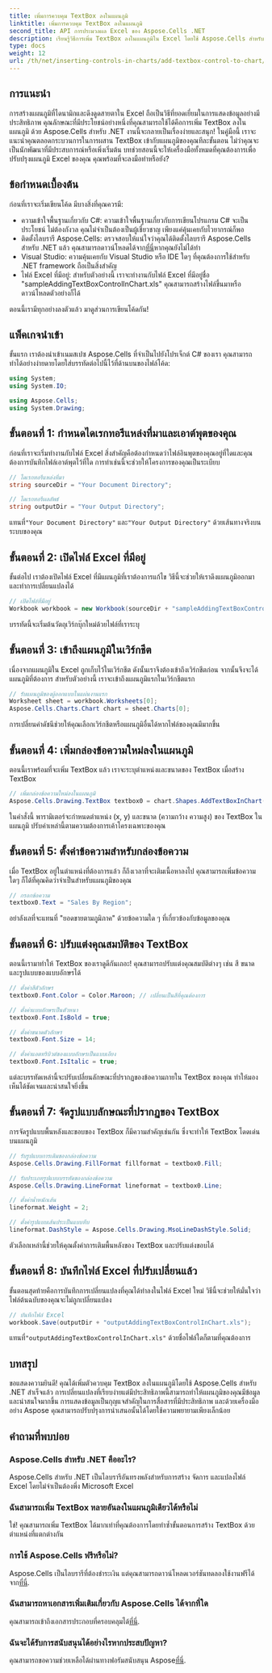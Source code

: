 ```yaml
---
title: เพิ่มการควบคุม TextBox ลงในแผนภูมิ
linktitle: เพิ่มการควบคุม TextBox ลงในแผนภูมิ
second_title: API การประมวลผล Excel ของ Aspose.Cells .NET
description: เรียนรู้วิธีการเพิ่ม TextBox ลงในแผนภูมิใน Excel โดยใช้ Aspose.Cells สำหรับ .NET ปรับปรุงการแสดงภาพข้อมูลของคุณได้อย่างง่ายดาย
type: docs
weight: 12
url: /th/net/inserting-controls-in-charts/add-textbox-control-to-chart/
---
```

## การแนะนำ

การสร้างแผนภูมิที่ไดนามิกและดึงดูดสายตาใน Excel ถือเป็นวิธีที่ยอดเยี่ยมในการแสดงข้อมูลอย่างมีประสิทธิภาพ คุณลักษณะที่มีประโยชน์อย่างหนึ่งที่คุณสามารถใช้ได้คือการเพิ่ม TextBox ลงในแผนภูมิ ด้วย Aspose.Cells สำหรับ .NET งานนี้จะกลายเป็นเรื่องง่ายและสนุก! ในคู่มือนี้ เราจะแนะนำคุณตลอดกระบวนการในการผสาน TextBox เข้ากับแผนภูมิของคุณทีละขั้นตอน ไม่ว่าคุณจะเป็นนักพัฒนาที่มีประสบการณ์หรือเพิ่งเริ่มต้น บทช่วยสอนนี้จะให้เครื่องมือทั้งหมดที่คุณต้องการเพื่อปรับปรุงแผนภูมิ Excel ของคุณ คุณพร้อมที่จะลงมือทำหรือยัง?

## ข้อกำหนดเบื้องต้น

ก่อนที่เราจะเริ่มเขียนโค้ด มีบางสิ่งที่คุณควรมี:

- ความเข้าใจพื้นฐานเกี่ยวกับ C#: ความเข้าใจพื้นฐานเกี่ยวกับการเขียนโปรแกรม C# จะเป็นประโยชน์ ไม่ต้องกังวล คุณไม่จำเป็นต้องเป็นผู้เชี่ยวชาญ เพียงแค่คุ้นเคยกับไวยากรณ์ก็พอ
-  ติดตั้งไลบรารี Aspose.Cells: ตรวจสอบให้แน่ใจว่าคุณได้ติดตั้งไลบรารี Aspose.Cells สำหรับ .NET แล้ว คุณสามารถดาวน์โหลดได้จาก[ที่นี่](https://releases.aspose.com/cells/net/)หากคุณยังไม่ได้ทำ
- Visual Studio: ความคุ้นเคยกับ Visual Studio หรือ IDE ใดๆ ที่คุณต้องการใช้สำหรับ .NET framework ถือเป็นสิ่งสำคัญ
- ไฟล์ Excel ที่มีอยู่: สำหรับตัวอย่างนี้ เราจะทำงานกับไฟล์ Excel ที่มีอยู่ชื่อ "sampleAddingTextBoxControlInChart.xls" คุณสามารถสร้างไฟล์ขึ้นมาหรือดาวน์โหลดตัวอย่างก็ได้

ตอนนี้เรามีทุกอย่างลงตัวแล้ว มาดูส่วนการเขียนโค้ดกัน!

## แพ็คเกจนำเข้า

ขั้นแรก เราต้องนำเข้าเนมสเปซ Aspose.Cells ที่จำเป็นไปยังโปรเจ็กต์ C# ของเรา คุณสามารถทำได้อย่างง่ายดายโดยใส่บรรทัดต่อไปนี้ไว้ที่ด้านบนของไฟล์โค้ด:

```csharp
using System;
using System.IO;

using Aspose.Cells;
using System.Drawing;
```

## ขั้นตอนที่ 1: กำหนดไดเรกทอรีแหล่งที่มาและเอาต์พุตของคุณ

ก่อนที่เราจะเริ่มทำงานกับไฟล์ Excel สิ่งสำคัญคือต้องกำหนดว่าไฟล์อินพุตของคุณอยู่ที่ใดและคุณต้องการบันทึกไฟล์เอาต์พุตไว้ที่ใด การทำเช่นนี้จะช่วยให้โครงการของคุณเป็นระเบียบ

```csharp
// ไดเรกทอรีแหล่งที่มา
string sourceDir = "Your Document Directory";

// ไดเรกทอรีผลลัพธ์
string outputDir = "Your Output Directory";
```
 แทนที่`"Your Document Directory"` และ`"Your Output Directory"` ด้วยเส้นทางจริงบนระบบของคุณ

## ขั้นตอนที่ 2: เปิดไฟล์ Excel ที่มีอยู่

ขั้นต่อไป เราต้องเปิดไฟล์ Excel ที่มีแผนภูมิที่เราต้องการแก้ไข วิธีนี้จะช่วยให้เราดึงแผนภูมิออกมาและทำการเปลี่ยนแปลงได้

```csharp
// เปิดไฟล์ที่มีอยู่
Workbook workbook = new Workbook(sourceDir + "sampleAddingTextBoxControlInChart.xls");
```
บรรทัดนี้จะเริ่มต้นวัตถุเวิร์กบุ๊กใหม่ด้วยไฟล์ที่เราระบุ

## ขั้นตอนที่ 3: เข้าถึงแผนภูมิในเวิร์กชีต

เนื่องจากแผนภูมิใน Excel ถูกเก็บไว้ในเวิร์กชีต ดังนั้นเราจึงต้องเข้าถึงเวิร์กชีตก่อน จากนั้นจึงจะได้แผนภูมิที่ต้องการ สำหรับตัวอย่างนี้ เราจะเข้าถึงแผนภูมิแรกในเวิร์กชีตแรก

```csharp
// รับแผนภูมิของผู้ออกแบบในแผ่นงานแรก
Worksheet sheet = workbook.Worksheets[0];
Aspose.Cells.Charts.Chart chart = sheet.Charts[0];
```
การเปลี่ยนค่าดัชนีช่วยให้คุณเลือกเวิร์กชีตหรือแผนภูมิอื่นได้หากไฟล์ของคุณมีมากขึ้น

## ขั้นตอนที่ 4: เพิ่มกล่องข้อความใหม่ลงในแผนภูมิ

ตอนนี้เราพร้อมที่จะเพิ่ม TextBox แล้ว เราจะระบุตำแหน่งและขนาดของ TextBox เมื่อสร้าง TextBox

```csharp
// เพิ่มกล่องข้อความใหม่ลงในแผนภูมิ
Aspose.Cells.Drawing.TextBox textbox0 = chart.Shapes.AddTextBoxInChart(400, 1100, 350, 2550);
```
ในคำสั่งนี้ พารามิเตอร์จะกำหนดตำแหน่ง (x, y) และขนาด (ความกว้าง ความสูง) ของ TextBox ในแผนภูมิ ปรับค่าเหล่านี้ตามความต้องการเค้าโครงเฉพาะของคุณ

## ขั้นตอนที่ 5: ตั้งค่าข้อความสำหรับกล่องข้อความ

เมื่อ TextBox อยู่ในตำแหน่งที่ต้องการแล้ว ก็ถึงเวลาที่จะเติมเนื้อหาลงไป คุณสามารถเพิ่มข้อความใดๆ ก็ได้ที่คุณคิดว่าจำเป็นสำหรับแผนภูมิของคุณ

```csharp
// กรอกข้อความ
textbox0.Text = "Sales By Region";
```
อย่าลังเลที่จะแทนที่ "ยอดขายตามภูมิภาค" ด้วยข้อความใด ๆ ที่เกี่ยวข้องกับข้อมูลของคุณ

## ขั้นตอนที่ 6: ปรับแต่งคุณสมบัติของ TextBox

ตอนนี้เรามาทำให้ TextBox ของเราดูดีกันเถอะ! คุณสามารถปรับแต่งคุณสมบัติต่างๆ เช่น สี ขนาด และรูปแบบของแบบอักษรได้

```csharp
// ตั้งค่าสีตัวอักษร
textbox0.Font.Color = Color.Maroon; // เปลี่ยนเป็นสีที่คุณต้องการ

// ตั้งค่าแบบอักษรเป็นตัวหนา
textbox0.Font.IsBold = true;

// ตั้งค่าขนาดตัวอักษร
textbox0.Font.Size = 14;

// ตั้งค่าแอตทริบิวต์ของแบบอักษรเป็นแบบเอียง
textbox0.Font.IsItalic = true;
```

แต่ละบรรทัดเหล่านี้จะปรับเปลี่ยนลักษณะที่ปรากฏของข้อความภายใน TextBox ของคุณ ทำให้มองเห็นได้ชัดเจนและน่าสนใจยิ่งขึ้น

## ขั้นตอนที่ 7: จัดรูปแบบลักษณะที่ปรากฏของ TextBox

การจัดรูปแบบพื้นหลังและขอบของ TextBox ก็มีความสำคัญเช่นกัน ซึ่งจะทำให้ TextBox โดดเด่นบนแผนภูมิ

```csharp
// รับรูปแบบการเติมของกล่องข้อความ
Aspose.Cells.Drawing.FillFormat fillformat = textbox0.Fill;

// รับประเภทรูปแบบบรรทัดของกล่องข้อความ
Aspose.Cells.Drawing.LineFormat lineformat = textbox0.Line;

// ตั้งค่าน้ำหนักเส้น
lineformat.Weight = 2;

// ตั้งค่ารูปแบบเส้นประเป็นแบบทึบ
lineformat.DashStyle = Aspose.Cells.Drawing.MsoLineDashStyle.Solid;
```

ตัวเลือกเหล่านี้ช่วยให้คุณตั้งค่าการเติมพื้นหลังของ TextBox และปรับแต่งขอบได้

## ขั้นตอนที่ 8: บันทึกไฟล์ Excel ที่ปรับเปลี่ยนแล้ว

ขั้นตอนสุดท้ายคือการบันทึกการเปลี่ยนแปลงที่คุณได้ทำลงในไฟล์ Excel ใหม่ วิธีนี้จะช่วยให้มั่นใจว่าไฟล์ต้นฉบับของคุณจะไม่ถูกเปลี่ยนแปลง

```csharp
// บันทึกไฟล์ Excel
workbook.Save(outputDir + "outputAddingTextBoxControlInChart.xls");
```
 แทนที่`"outputAddingTextBoxControlInChart.xls"` ด้วยชื่อไฟล์ใดก็ตามที่คุณต้องการ

## บทสรุป

ขอแสดงความยินดี! คุณได้เพิ่มตัวควบคุม TextBox ลงในแผนภูมิโดยใช้ Aspose.Cells สำหรับ .NET สำเร็จแล้ว การเปลี่ยนแปลงที่เรียบง่ายแต่มีประสิทธิภาพนี้สามารถทำให้แผนภูมิของคุณมีข้อมูลและน่าสนใจมากขึ้น การแสดงข้อมูลเป็นกุญแจสำคัญในการสื่อสารที่มีประสิทธิภาพ และด้วยเครื่องมืออย่าง Aspose คุณสามารถปรับปรุงการนำเสนอนั้นได้โดยใช้ความพยายามเพียงเล็กน้อย

## คำถามที่พบบ่อย

### Aspose.Cells สำหรับ .NET คืออะไร?
Aspose.Cells สำหรับ .NET เป็นไลบรารีอันทรงพลังสำหรับการสร้าง จัดการ และแปลงไฟล์ Excel โดยไม่จำเป็นต้องพึ่ง Microsoft Excel

### ฉันสามารถเพิ่ม TextBox หลายอันลงในแผนภูมิเดียวได้หรือไม่
ใช่! คุณสามารถเพิ่ม TextBox ได้มากเท่าที่คุณต้องการโดยทำซ้ำขั้นตอนการสร้าง TextBox ด้วยตำแหน่งที่แตกต่างกัน

### การใช้ Aspose.Cells ฟรีหรือไม่?
 Aspose.Cells เป็นไลบรารีที่ต้องชำระเงิน แต่คุณสามารถดาวน์โหลดเวอร์ชันทดลองใช้งานฟรีได้จาก[ที่นี่](https://releases.aspose.com/).

### ฉันสามารถหาเอกสารเพิ่มเติมเกี่ยวกับ Aspose.Cells ได้จากที่ใด
 คุณสามารถเข้าถึงเอกสารประกอบที่ครอบคลุมได้[ที่นี่](https://reference.aspose.com/cells/net/).

### ฉันจะได้รับการสนับสนุนได้อย่างไรหากประสบปัญหา?
 คุณสามารถขอความช่วยเหลือได้ผ่านทางฟอรัมสนับสนุน Aspose[ที่นี่](https://forum.aspose.com/c/cells/9).
